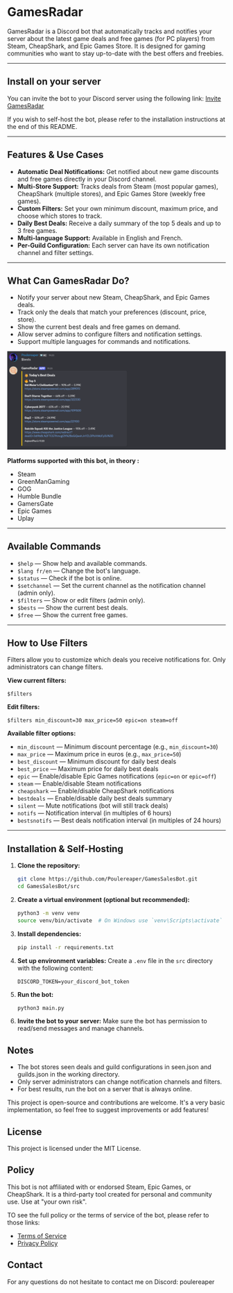 # GamesRadar

GamesRadar is a Discord bot that automatically tracks and notifies your server about the latest game deals and free games (for PC players) from Steam, CheapShark, and Epic Games Store. It is designed for gaming communities who want to stay up-to-date with the best offers and freebies.

---

## Install on your server

You can invite the bot to your Discord server using the following link:
[Invite GamesRadar](https://discord.com/oauth2/authorize?client_id=1417207388179661051&permissions=2252177771326464&integration_type=0&scope=bot)

If you wish to self-host the bot, please refer to the installation instructions at the end of this README.

---

## Features & Use Cases

- **Automatic Deal Notifications:** Get notified about new game discounts and free games directly in your Discord channel.
- **Multi-Store Support:** Tracks deals from Steam (most popular games), CheapShark (multiple stores), and Epic Games Store (weekly free games).
- **Custom Filters:** Set your own minimum discount, maximum price, and choose which stores to track.
- **Daily Best Deals:** Receive a daily summary of the top 5 deals and up to 3 free games.
- **Multi-language Support:** Available in English and French.
- **Per-Guild Configuration:** Each server can have its own notification channel and filter settings.


---

## What Can GamesRadar Do?

- Notify your server about new Steam, CheapShark, and Epic Games deals.
- Track only the deals that match your preferences (discount, price, store).
- Show the current best deals and free games on demand.
- Allow server admins to configure filters and notification settings.
- Support multiple languages for commands and notifications.

![alt text](images/image.png)

**Platforms supported with this bot, in theory :**

- Steam 
- GreenManGaming
- GOG 
- Humble Bundle
- GamersGate
- Epic Games
- Uplay

---

## Available Commands

- `$help` — Show help and available commands.
- `$lang fr/en` — Change the bot's language.
- `$status` — Check if the bot is online.
- `$setchannel` — Set the current channel as the notification channel (admin only).
- `$filters` — Show or edit filters (admin only).
- `$bests` — Show the current best deals.
- `$free` — Show the current free games.

---

## How to Use Filters

Filters allow you to customize which deals you receive notifications for. Only administrators can change filters.

**View current filters:**
```
$filters
```

**Edit filters:**
```
$filters min_discount=30 max_price=50 epic=on steam=off
```

**Available filter options:**
- `min_discount` — Minimum discount percentage (e.g., `min_discount=30`)
- `max_price` — Maximum price in euros (e.g., `max_price=50`)
- `best_discount` — Minimum discount for daily best deals
- `best_price` — Maximum price for daily best deals
- `epic` — Enable/disable Epic Games notifications (`epic=on` or `epic=off`)
- `steam` — Enable/disable Steam notifications
- `cheapshark` — Enable/disable CheapShark notifications
- `bestdeals` — Enable/disable daily best deals summary
- `silent` — Mute notifications (bot will still track deals)
- `notifs` — Notification interval (in multiples of 6 hours)
- `bestsnotifs` — Best deals notification interval (in multiples of 24 hours)

---

## Installation & Self-Hosting

1. **Clone the repository:**
   ```sh
   git clone https://github.com/Poulereaper/GamesSalesBot.git
   cd GamesSalesBot/src
    ```
2. **Create a virtual environment (optional but recommended):**
    ```sh
    python3 -m venv venv
    source venv/bin/activate  # On Windows use `venv\Scripts\activate`
    ```

3. **Install dependencies:**
    ```sh
    pip install -r requirements.txt
    ```
4. **Set up environment variables:**
    Create a `.env` file in the `src` directory with the following content:
    ```
    DISCORD_TOKEN=your_discord_bot_token
    ```
5. **Run the bot:**
    ```sh
    python3 main.py
    ```
6. **Invite the bot to your server:**
    Make sure the bot has permission to read/send messages and manage channels.

## Notes 
- The bot stores seen deals and guild configurations in seen.json and guilds.json in the working directory.
- Only server administrators can change notification channels and filters.
- For best results, run the bot on a server that is always online.

This project is open-source and contributions are welcome. It's a very basic implementation, so feel free to suggest improvements or add features!

## License
This project is licensed under the MIT License.

## Policy 
This bot is not affiliated with or endorsed Steam, Epic Games, or CheapShark. It is a third-party tool created for personal and community use. Use at "your own risk".

TO see the full policy or the terms of service of the bot, please refer to those links:
- [Terms of Service]([...](https://poulereaper.github.io/GamesSalesBot/))
- [Privacy Policy]([...](https://poulereaper.github.io/GamesSalesBot/))

## Contact
For any questions do not hesitate to contact me on Discord: poulereaper

